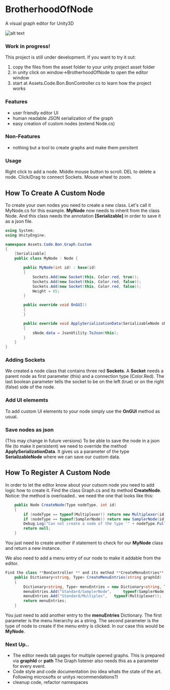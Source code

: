 # BrotherhoodOfNode
A visual graph editor for Unity3D

![alt text](https://github.com/aphex-/BrotherhoodOfNode/blob/master/preview.png "preview")

### Work in progress!

This project is still under development. If you want to try it out:

1. copy the files from the asset folder to your unity project asset folder
2. in unity click on window->BrotherhoodOfNode to open the editor window
3. start at Assets.Code.Bon.BonController.cs to learn how the project works

### Features
* user friendly editor UI
* human readable JSON serialization of the graph
* easy creation of custom nodes (extend Node.cs)

### Non-Features
* nothing but a tool to create graphs and make them persitent

### Usage
Right click to add a node. Middle mouse button to scroll. DEL to delete a node. Click/Drag to connect Sockets. Mouse wheel to zoom.



## How To Create A Custom Node
To create your own nodes you need to create a new class. Let's call it MyNode.cs
for this example. **MyNode** now needs to inherit from the class Node. And this 
class needs the annotation **[Serializable]** in order to save it as a json file.
```cs
using System;
using UnityEngine;

namespace Assets.Code.Bon.Graph.Custom
{
	[Serializable]
	public class MyNode : Node {

		public MyNode(int id) : base(id)
		{
			Sockets.Add(new Socket(this, Color.red, true));
			Sockets.Add(new Socket(this, Color.red, false));
			Sockets.Add(new Socket(this, Color.red, false));
			Height = 65;
		}

		public override void OnGUI()
		{
		}

		public override void ApplySerializationData(SerializableNode sNode)
		{
			sNode.data = JsonUtility.ToJson(this);
		}
	}
}

```
### Adding Sockets
We created a node class that contains three red **Sockets**. A **Socket** needs a parent node as first parameter (this) and a connection type (Color.Red). The last boolean parameter tells the socket to be on the left (true) or on the right (false) side of the node.

### Add UI elememts
To add custom UI elements to your node simply use the **OnGUI** method as usual.

### Save nodes as json
(This may change in future versions)
To be able to save the node in a json file (to make it persistent) we need 
to override the method **ApplySerializationData**. It gives us a parameter 
of the type **SerializableNode** where we can save our custom data.

## How To Register A Custom Node
In order to let the editor know about your cutsom node you need to add logic how to create it. Find the class Graph.cs
and its method **CreateNode**. Notice: the method is overloaded.. we need the one that looks like this:
```cs
	public Node CreateNode(Type nodeType, int id)
	{
		if (nodeType == typeof(Multiplexer)) return new Multiplexer(id);
		if (nodeType == typeof(SamplerNode)) return new SamplerNode(id);
		Debug.Log("Can not create a node of the type '" + nodeType.FullName + "'");
		return null;
	}
```
You just need to create another if statement to check for our **MyNode** class and return a new instance.

We also need to add a menu entry of our node to make it addable from the editor.
```cs
Find the class **BonController ** and its method **CreateMenuEntries** that looks like this:
	public Dictionary<string, Type> CreateMenuEntries(string graphId)
	{
		Dictionary<string, Type> menuEntries = new Dictionary<string, Type>();
		menuEntries.Add("Standard/SamplerNode", 	typeof(SamplerNode));
		menuEntries.Add("Standard/Multiplex", 	typeof(Multiplexer));
		return menuEntries;
	}
```
You just need to add another entry to the **menuEntries** Dictionary. The first 
parameter is the menu hierarchy as a string. The second parameter is the type
of node to create if the menu entry is clicked. In our case this would be **MyNode**.

### Next Up..
* The editor needs tab pages for multiple opened graphs. This is prepared via **graphId** or **path** The Graph listener also needs this as a parameter for every event.
* Code style and code documentation (no idea whats the state of the art. Following microsofts or unitys recommendations?)
* cleanup code, refactor namespaces
